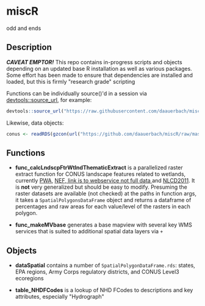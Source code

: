 # miscR
odd and ends

## Description

**_CAVEAT EMPTOR!_**
This repo contains in-progress scripts and objects depending on an updated base R installation as well as various packages. Some effort has been made to ensure that dependencies are installed and loaded, but this is firmly "research grade" scripting 

Functions can be individually source()'d in a session via [devtools::source_url](http://www.inside-r.org/packages/cran/devtools/docs/source_url), for example:
```R
devtools::source_url("https://raw.githubusercontent.com/daauerbach/miscR/master/func_calcLndscpFtrWtlndThematicExtract.R")
```
Likewise, data objects:
```R
conus <- readRDS(gzcon(url("https://github.com/daauerbach/miscR/raw/master/dataSpatial/spdf_conus.rds")))
```

## Functions
 
 + **func_calcLndscpFtrWtlndThematicExtract** is a parallelized raster extract function for CONUS landscape features related to wetlands, currently  [PWA](https://enviroatlas.epa.gov/enviroatlas/DataFactSheets/pdf/supplemental/potentialwetlandarea.pdf), [NEF, link is to webservice not full data ](https://www.sciencebase.gov/arcgis/rest/services/Catalog/5363b779e4b08180b014255c/MapServer/) and [NLCD2011](https://www.mrlc.gov/nlcd2011.php). It is **not** very generalized but should be easy to modify. Presuming the raster datasets are available (not checked) at the paths in function args, it takes a `SpatialPolygonsDataFrame` object and returns a dataframe of percentages and raw areas for each value/level of the rasters in each polygon.
 
 + **func_makeMVbase** generates a base mapview with several key WMS services that is suited to additional spatial data layers via `+`
 
## Objects

 + **dataSpatial** contains a number of `SpatialPolygonDataFrame.rds`: states, EPA regions, Army Corps regulatory districts, and CONUS Level3 ecoregions
 
 + **table_NHDFCodes** is a lookup of NHD FCodes to descriptions and key attributes, especially "Hydrograph"
